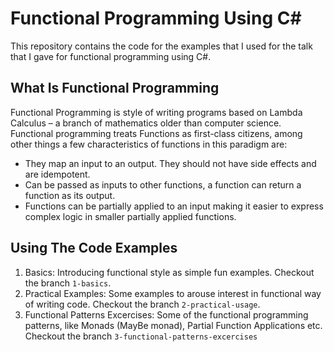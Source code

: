 # Functional Programming Using C# 

This repository contains the code for the examples that I used for the talk that I gave for functional programming using C#.

## What Is Functional Programming ##

Functional Programming is style of writing programs based on Lambda Calculus – a branch of mathematics older than computer science.
Functional programming treats Functions as first-class citizens, among other things a few characteristics of functions in this paradigm are:

* They map an input to an output. They should not have side effects and are idempotent.
* Can be passed as inputs to other functions, a function can return a function as its output.
* Functions can be partially applied to an input making it easier to express complex logic in smaller partially applied functions.

## Using The Code Examples ##

1. Basics: Introducing functional style as simple fun examples. Checkout the branch ```1-basics```.
2. Practical Examples: Some examples to arouse interest in functional way of writing code. Checkout the branch ```2-practical-usage```.
3. Functional Patterns Excercises: Some of the functional programming patterns, like Monads (MayBe monad), Partial Function Applications etc. Checkout the branch ```3-functional-patterns-excercises```
